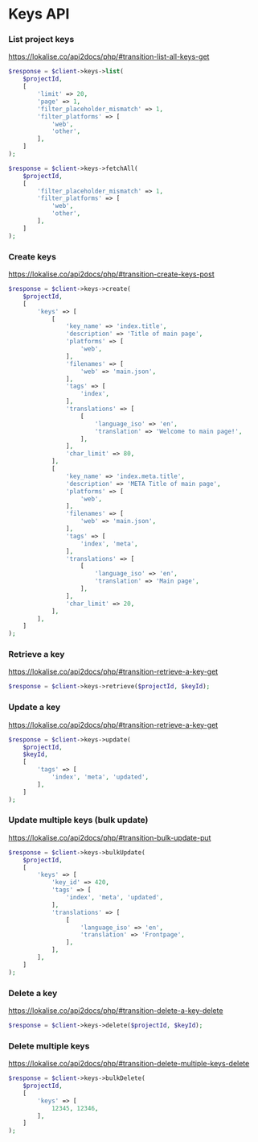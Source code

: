 # Keys API

### List project keys
https://lokalise.co/api2docs/php/#transition-list-all-keys-get

```php
$response = $client->keys->list(
    $projectId,
    [
        'limit' => 20,
        'page' => 1,
        'filter_placeholder_mismatch' => 1,
        'filter_platforms' => [
            'web',
            'other',
        ],
    ]
);
```

```php
$response = $client->keys->fetchAll(
    $projectId,
    [
        'filter_placeholder_mismatch' => 1,
        'filter_platforms' => [
            'web',
            'other',
        ],
    ]
);
```

### Create keys
https://lokalise.co/api2docs/php/#transition-create-keys-post

```php
$response = $client->keys->create(
    $projectId,
    [
        'keys' => [
            [
                'key_name' => 'index.title',
                'description' => 'Title of main page',
                'platforms' => [
                    'web',
                ],
                'filenames' => [
                    'web' => 'main.json',
                ],
                'tags' => [
                    'index',
                ],
                'translations' => [
                    [
                        'language_iso' => 'en',
                        'translation' => 'Welcome to main page!',
                    ],
                ],
                'char_limit' => 80,
            ],
            [
                'key_name' => 'index.meta.title',
                'description' => 'META Title of main page',
                'platforms' => [
                    'web',
                ],
                'filenames' => [
                    'web' => 'main.json',
                ],
                'tags' => [
                    'index', 'meta',
                ],
                'translations' => [
                    [
                        'language_iso' => 'en',
                        'translation' => 'Main page',
                    ],
                ],
                'char_limit' => 20,
            ],
        ],
    ]
);
```

### Retrieve a key
https://lokalise.co/api2docs/php/#transition-retrieve-a-key-get

```php
$response = $client->keys->retrieve($projectId, $keyId);
```

### Update a key
https://lokalise.co/api2docs/php/#transition-retrieve-a-key-get

```php
$response = $client->keys->update(
    $projectId,
    $keyId,
    [
        'tags' => [
            'index', 'meta', 'updated',
        ],
    ]
);
```

### Update multiple keys (bulk update)
https://lokalise.co/api2docs/php/#transition-bulk-update-put

```php
$response = $client->keys->bulkUpdate(
    $projectId,
    [
        'keys' => [
            'key_id' => 420,
            'tags' => [
                'index', 'meta', 'updated',
            ],
            'translations' => [
                [
                    'language_iso' => 'en',
                    'translation' => 'Frontpage',
                ],
            ],
        ],
    ]
);
```

### Delete a key
https://lokalise.co/api2docs/php/#transition-delete-a-key-delete

```php
$response = $client->keys->delete($projectId, $keyId);
```

### Delete multiple keys
https://lokalise.co/api2docs/php/#transition-delete-multiple-keys-delete

```php
$response = $client->keys->bulkDelete(
    $projectId,
    [
        'keys' => [
            12345, 12346,
        ],
    ]
);
```
